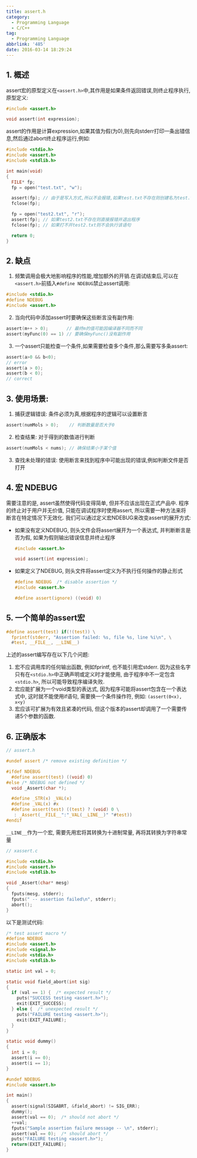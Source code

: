 ```yaml
---
title: assert.h
category:
  - Programming Language
  - C/C++
tag:
  - Programming Language
abbrlink: '485'
date: 2016-03-14 18:29:24
---
```


## 1. 概述
assert宏的原型定义在`<assert.h>`中,其作用是如果条件返回错误,则终止程序执行,原型定义:
```c
#include <assert.h>

void assert(int expression);
```

assert的作用是计算expression,如果其值为假(为0),则先向stderr打印一条出错信息,然后通过abort终止程序运行,例如:
```c
#include <stdio.h>
#include <assert.h>
#include <stdlib.h>

int main(void)
{
  FILE* fp;
  fp = open("test.txt", "w");

  assert(fp); // 由于是写入方式,所以不会报错,如果test.txt不存在则创建名为test.txt的文件
  fclose(fp);

  fp = open("test2.txt", "r");
  assert(fp); // 如果test2.txt不存在则直接报错并退出程序
  fclose(fp); // 如果打不开test2.txt则不会执行该语句

  return 0;
}
```


## 2. 缺点
1. 频繁调用会极大地影响程序的性能,增加额外的开销.在调试结束后,可以在`<assert.h>`前插入`#define NDEBUG`禁止assert调用:
```c
#include <stdio.h>
#define NDEBUG
#include <assert.h>
```
2. 当向代码中添加assert时要确保这些断言没有副作用:
```c
assert(m++ > 0);       // 最终m的值可能因编译器不同而不同
assert(myFunc(0) == 1) // 要确保myFunc()没有副作用
```
3. 一个assert只能检查一个条件,如果需要检查多个条件,那么需要写多条assert:
```c
assert(a>0 && b<0);
// error
assert(a > 0);
assert(b < 0);
// correct
```


## 3. 使用场景:
1. 捕获逻辑错误: 条件必须为真,根据程序的逻辑可以设置断言
  ```c
  assert(numMols > 0);    // 判断数量是否大于0
  ```
2. 检查结果: 对于得到的数值进行判断
  ```c
  assert(numMols < nums); // 确保结果小于某个值
  ```
3. 查找未处理的错误: 使用断言来找到程序中可能出现的错误,例如判断文件是否打开


## 4. 宏 NDEBUG
需要注意的是, assert虽然使得代码变得简单, 但并不应该出现在正式产品中. 程序的终止对于用户并无价值, 只能在调试程序时使用assert, 所以需要一种方法来将断言在特定情况下无效化. 我们可以通过定义宏NDEBUG来改变assert的展开方式:
* 如果没有定义NDEBUG, 则头文件会将assert展开为一个表达式, 并判断断言是否为假, 如果为假则输出错误信息并终止程序
  ```c
  #include <assert.h>

  void assert(int expression);
  ```
* 如果定义了NDEBUG, 则头文件将assert定义为不执行任何操作的静止形式
  ```c
  #define NDEBUG  /* disable assertion */
  #include <assert.h>

  #define assert(ignore) ((void) 0)
  ```


## 5. 一个简单的assert宏
```c
#define assert(test) if(!(test)) \
  fprintf(stderr, "Assertion failed: %s, file %s, line %i\n", \
  #test, __FILE__, __LINE__)
```
上述的assert编写存在以下几个问题:
1. 宏不应调用库的任何输出函数, 例如fprintf, 也不能引用宏stderr. 因为这些名字只有在`<stdio.h>`中正确声明或定义时才能使用, 由于程序中不一定包含`<stdio.h>`, 所以可能导致程序编译失败.
2. 宏应能扩展为一个void类型的表达式, 因为程序可能将assert包含在一个表达式中, 这时就不能使用if语句, 需要换一个条件操作符, 例如: `(assert(0<x), x<y)`
3. 宏应该可扩展为有效且紧凑的代码, 但这个版本的assert却调用了一个需要传递5个参数的函数.


## 6. 正确版本
```c
// assert.h

#undef assert /* remove existing definition */

#ifdef NDEBUG
  #define assert(test) ((void) 0)
#else /* NDEBUG not defined */
  void _Assert(char *);

  #define _STR(x) _VAL(x)
  #define _VAL(x) #x
  #define assert(test) ((test) ? (void) 0 \
   : _Assert(__FILE__":"_VAL(__LINE__)" "#test))
#endif
```
`__LINE__`作为一个宏, 需要先用宏将其转换为十进制常量, 再将其转换为字符串常量
```c
// xassert.c

#include <stdio.h>
#include <assert.h>
#include <stdlib.h>

void _Assert(char* mesg)
{
  fputs(mesg, stderr);
  fputs(" -- assertion failed\n", stderr);
  abort();
}
```
以下是测试代码:
```c
/* test assert macro */
#define NDEBUG
#include <assert.h>
#include <signal.h>
#include <stdio.h>
#include <stdlib.h>

static int val = 0;

static void field_abort(int sig)
{
  if (val == 1) {  /* expected result */
    puts("SUCCESS testing <assert.h>");
    exit(EXIT_SUCCESS);
  } else {  /* unexpected result */
    puts("FAILURE testing <assert.h>");
    exit(EXIT_FAILURE);
  }
}

static void dummy()
{
  int i = 0;
  assert(i == 0);
  assert(i == 1);
}

#undef NDEBUG
#include <assert.h>

int main()
{
  assert(signal(SIGABRT, &field_abort) != SIG_ERR);
  dummy();
  assert(val == 0);  /* should not abort */
  ++val;
  fputs("Sample assertion failure message -- \n", stderr);
  assert(val == 0);  /* should abort */
  puts("FAILURE testing <assert.h>");
  return(EXIT_FAILURE);
}
```
